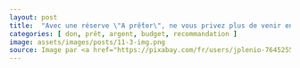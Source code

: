 ```yaml
---
layout: post
title:  "Avec une réserve \"A prếter\", ne vous privez plus de venir en aide à vos proches"
categories: [ don, prêt, argent, budget, recommandation ]
image: assets/images/posts/11-3-img.png
source: Image par <a href="https://pixabay.com/fr/users/jplenio-7645255/?utm_source=link-attribution&amp;utm_medium=referral&amp;utm_campaign=image&amp;utm_content=3588618">jplenio</a> de <a href="https://pixabay.com/fr/?utm_source=link-attribution&amp;utm_medium=referral&amp;utm_campaign=image&amp;utm_content=3588618">Pixabay</a>
---
```

